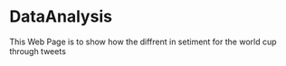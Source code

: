 # DataAnalysis
This Web Page is to show how the diffrent in setiment for the world cup through tweets
